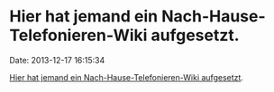Hier hat jemand ein Nach-Hause-Telefonieren-Wiki aufgesetzt.
============================================================

Date: 2013-12-17 16:15:34

[Hier hat jemand ein Nach-Hause-Telefonieren-Wiki
aufgesetzt](http://www.telefoniert-nach-hause.de/).

